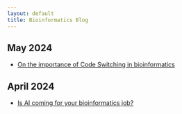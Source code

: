 ```yaml
---
layout: default
title: Bioinformatics Blog
---
```



## May 2024

 * [On the importance of Code Switching in bioinformatics](/pages/blogpost_002.md)

## April 2024

 * [Is AI coming for your bioinformatics job?](/pages/blogpost_001.md)
